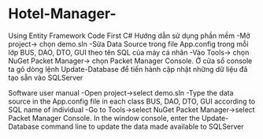 # Hotel-Manager-
Using Entity Framework Code First C#
Hướng dẫn sử dụng phần mềm
-Mở project-> chọn demo.sln
-Sửa Data Source trong file App.config trong mỗi lớp BUS, DAO, DTO, GUI theo 
tên SQL của máy cá nhân
-Vào Tools-> chọn NuGet Packet Manager-> chọn Packet Manager Console.
Ở cửa sổ console ta gõ dòng lệnh Update-Database để tiến hành cập nhật những dữ liệu
đã tạo sẵn vào SQLServer

Software user manual
-Open project->select demo.sln
-Type the data source in the App.config file in each class BUS, DAO, DTO, GUI according to
SQL name of individual
-Go to Tools->select NuGet Packet Manager->select Packet Manager Console.
In the window console, enter the Update-Database command line to update the data
made available to SQLServer
